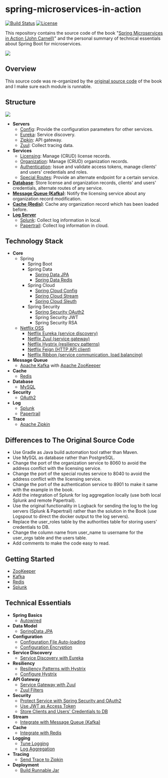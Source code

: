 # spring-microservices-in-action

[![Build Status](https://travis-ci.org/wuyichen24/spring-microservices-in-action.svg?branch=master)](https://travis-ci.org/wuyichen24/spring-microservices-in-action)
[![License](https://img.shields.io/badge/License-Apache%202.0-green.svg)](https://opensource.org/licenses/Apache-2.0) 

This repository contains the source code of the book "[Spring Microservices in Action (John Carnell)](https://www.manning.com/books/spring-microservices-in-action)" and the personal summary of technical essentials about Spring Boot for microservices.

![](https://github.com/wuyichen24/spring-microservices-in-action/blob/master/readme/pics/Carnell-Spring-HI.png)

## Overview
This source code was re-organized by the [original source code](https://www.manning.com/downloads/1578) of the book and I make sure each module is runnable.

## Structure
![](https://github.com/wuyichen24/spring-microservices-in-action/blob/master/readme/pics/whole_structure/whole_structure.png)

- **Servers**
   - [Config](https://github.com/wuyichen24/spring-microservices-in-action/wiki/Config-Server): Provide the configuration parameters for other services.
   - [Eureka](https://github.com/wuyichen24/spring-microservices-in-action/wiki/Eureka-Server): Service discovery.
   - [Zipkin](https://github.com/wuyichen24/spring-microservices-in-action/wiki/Zipkin-Server): API gateway.
   - [Zuul](https://github.com/wuyichen24/spring-microservices-in-action/wiki/Zuul-Server): Collect tracing data.
- **Services**
   - [Licensing](https://github.com/wuyichen24/spring-microservices-in-action/wiki/Licensing-Service): Manage (CRUD) license records.
   - [Organization](https://github.com/wuyichen24/spring-microservices-in-action/wiki/Organization-Service): Manage (CRUD) organization records.
   - [Authentication](https://github.com/wuyichen24/spring-microservices-in-action/wiki/Authentication-Service): Issue and validate access tokens, manage clients' and users' credentials and roles.
   - [Special Routes](https://github.com/wuyichen24/spring-microservices-in-action/wiki/Special-Routes-Service): Provide an alternate endpoint for a certain service.
- [**Database**](https://github.com/wuyichen24/spring-microservices-in-action/wiki/Database): Store license and organization records, clients' and users' credentials, alternate routes of any service.
- [**Message Queue (Kafka)**](https://github.com/wuyichen24/spring-microservices-in-action/wiki/Message-Queue): Notify the licensing service about any organization record modification.
- [**Cache (Redis)**](https://github.com/wuyichen24/spring-microservices-in-action/wiki/Cache): Cache any organization record which has been loaded before.
- [**Log Server**]()
   - [Splunk](https://github.com/wuyichen24/spring-microservices-in-action/wiki/Splunk-Server): Collect log information in local.
   - [Papertrail](): Collect log information in cloud.

## Technology Stack
- **Core**
   - Spring
      - Spring Boot
      - Spring Data
         - [Spring Data JPA](https://spring.io/projects/spring-data-jpa)
         - [Spring Data Redis](https://spring.io/projects/spring-data-redis)
      - Spring Cloud
         - [Spring Cloud Config](https://spring.io/projects/spring-cloud-config)
         - [Spring Cloud Stream](https://spring.io/projects/spring-cloud-stream)
         - [Spring Cloud Sleuth](https://spring.io/projects/spring-cloud-sleuth)
      - Spring Security
         - [Spring Security OAuth2](https://projects.spring.io/spring-security-oauth/docs/oauth2.html)
         - Spring Security JWT
         - Spring Security RSA
   - [Netflix OSS](https://netflix.github.io/)
      - [Netflix Eureka (service discovery)](https://github.com/Netflix/eureka)
      - [Netflix Zuul (service gateway)](https://github.com/Netflix/zuul)
      - [Netflix Hystrix (resiliency patterns)](https://github.com/Netflix/hystrix)
      - [Netflix Feign (HTTP API client)](https://github.com/OpenFeign/feign)
      - [Netflix Ribbon (service communication, load balancing)](https://github.com/Netflix/ribbon)
- **Message Queue**
   - [Apache Kafka](https://kafka.apache.org/) with [Apache ZooKeeper](https://zookeeper.apache.org/)
- **Cache**
   - [Redis](https://redis.io/)
- **Database**
   - [MySQL](https://www.mysql.com/)
- **Security**
   - [OAuth2](https://oauth.net/2/)
- **Log**
   - [Splunk](https://www.splunk.com/)
   - [Papertrail](https://papertrailapp.com/)
- **Trace**
   - [Apache Zipkin](https://zipkin.apache.org/)

## Differences to The Original Source Code
- Use Gradle as Java build automation tool rather than Maven.
- Use MySQL as database rather than PostgreSQL.
- Change the port of the organization service to 8060 to avoid the address conflict with the licensing service.
- Change the port of the special routes service to 8040 to avoid the address conflict with the licensing service.
- Change the port of the authentication service to 8901 to make it same with the example in the book.
- Add the integration of Splunk for log aggregation locally (use both local Splunk and remote Papertrail).
- Use the original functionality in Logback for sending the log to the log servers (Splunk & Papertrail) rather than the solution in the Book (use Logspout to direct the docker output to the log servers).
- Replace the user_roles table by the authorities table for storing users' credentials to DB.
- Change the column name from user_name to username for the user_orgs table and the users table.
- Add comments to make the code easy to read.

## Getting Started
- [ZooKeeper](https://github.com/wuyichen24/spring-microservices-in-action/wiki/Getting-Started#install-apache-zookeeper)
- [Kafka](https://github.com/wuyichen24/spring-microservices-in-action/wiki/Getting-Started#install-apache-kafka)
- [Redis](https://github.com/wuyichen24/spring-microservices-in-action/wiki/Getting-Started#install-redis)
- [Splunk](https://github.com/wuyichen24/spring-microservices-in-action/wiki/Splunk)

## Technical Essentials
- **Spring Basics**
   - [Autowired](https://github.com/wuyichen24/spring-microservices-in-action/wiki/Autowired)
- **Data Model**
   - [SpringData JPA](https://github.com/wuyichen24/spring-microservices-in-action/wiki/SpringData-JPA)
- **Configuration**
   - [Configuration File Auto-loading](https://github.com/wuyichen24/spring-microservices-in-action/wiki/Configuration-File-Auto-loading)
   - [Configuration Encryption](https://github.com/wuyichen24/spring-microservices-in-action/wiki/Configuration-Encryption)
- **Service Discovery**
   - [Service Discovery with Eureka](https://github.com/wuyichen24/spring-microservices-in-action/wiki/Service-Discovery-with-Eureka)
- **Resiliency**
   - [Resiliency Patterns with Hystrix](https://github.com/wuyichen24/spring-microservices-in-action/wiki/Resiliency-Patterns-with-Hystrix)
   - [Configure Hystrix](https://github.com/wuyichen24/spring-microservices-in-action/wiki/Configure-Hystrix)
- **API Gateway**
   - [Service Gateway with Zuul](https://github.com/wuyichen24/spring-microservices-in-action/wiki/Service-Gateway-with-Zuul)
   - [Zuul Filters](https://github.com/wuyichen24/spring-microservices-in-action/wiki/Zuul-Filters)
- **Security**
   - [Protect Service with Spring Security and OAuth2](https://github.com/wuyichen24/spring-microservices-in-action/wiki/Protect-Service-with-Spring-Security-and-OAuth2)
   - [Use JWT as Access Token](https://github.com/wuyichen24/spring-microservices-in-action/wiki/Use-JWT-as-Access-Token)
   - [Store Clients and Users' Credentials to DB](https://github.com/wuyichen24/spring-microservices-in-action/wiki/Store-Clients-and-Users'-Credentials-to-DB)
- **Stream**
   - [Integrate with Message Queue (Kafka)](https://github.com/wuyichen24/spring-microservices-in-action/wiki/Integrate-with-Message-Queue-(Kafka))
- **Cache**
   - [Integrate with Redis](https://github.com/wuyichen24/spring-microservices-in-action/wiki/Integrate-with-Redis)
- **Logging**
   - [Tune Logging](https://github.com/wuyichen24/spring-microservices-in-action/wiki/Tune-Logging)
   - [Log Aggregation](https://github.com/wuyichen24/spring-microservices-in-action/wiki/Log-Aggregation)
- **Tracing**
   - [Send Trace to Zipkin](https://github.com/wuyichen24/spring-microservices-in-action/wiki/Send-Trace-to-Zipkin)
- **Deployment**
   - [Build Runnable Jar](https://github.com/wuyichen24/spring-microservices-in-action/wiki/Build-Runnable-Jar)
